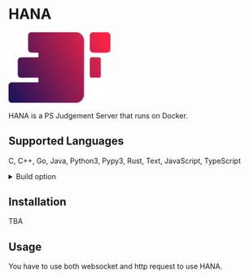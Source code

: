 # HANA

<img src="res/logo.png" width="200" alt="logo">

HANA is a PS Judgement Server that runs on Docker.

## Supported Languages

C, C++, Go, Java, Python3, Pypy3, Rust, Text, JavaScript, TypeScript

<details>
<summary>Build option</summary>

-   C

```shell
gcc Main.c -o Main -O2 -Wall -lm --static -std=c99 -DONLINE_JUDGE
```

-   C++

```shell
g++ Main.cpp -o Main -O2 -Wall -lm --static -pipe -std=c++17 -DONLINE_JUDGE
```

-   Go

```shell
go build Main.go
```

-   Java

```shell
javac --release 11 -J-Xms1024m -J-Xmx1920m -J-Xss512m -encoding UTF-8 Main.java
```

-   Python3

```shell
python3 -m compileall -b ${path}
```

-   Pypy3

```shell
pypy3 -m compileall -b ${path}
```

-   Rust

```shell
rustc Main.rs
```

-   TypeScript

```shell
tsc Main.ts
```

</details>

## Installation

TBA

## Usage

You have to use both websocket and http request to use HANA.
